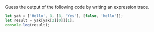 Guess the output of the following code by writing an expression trace.

```js
let yak = ['Hello', 3, [3, 'Yes'], [false, 'hello']];
let result = yak[yak[2][0]][1];
console.log(result);
```

